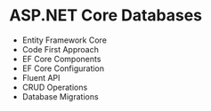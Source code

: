# ASP.NET Core Databases
- Entity Framework Core
- Code First Approach
- EF Core Components
- EF Core Configuration
- Fluent API
- CRUD Operations
- Database Migrations